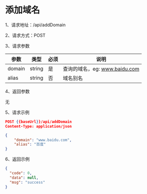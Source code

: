 # 添加域名

1、请求地址：/api/addDomain

2、请求方式：POST

3、请求参数

| 参数  | 类型   | 必须 | 说明 |
| -| - | - | - |
| domain | string | 是 | 查询的域名，eg: www.baidu.com
| alias | string | 否 | 域名别名

4、返回参数

无

5、请求示例

```json
POST {{baseUrl}}/api/addDomain
Content-Type: application/json

{
    "domain": "www.baidu.com",
    "alias": "百度"
}
```

6、返回示例

```json
{
  "code": 0,
  "data": null,
  "msg": "success"
}
```

